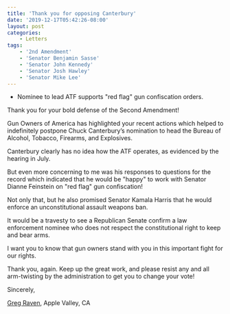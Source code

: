 ```yaml
---
title: 'Thank you for opposing Canterbury'
date: '2019-12-17T05:42:26-08:00'
layout: post
categories:
    - Letters
tags:
    - '2nd Amendment'
    - 'Senator Benjamin Sasse'
    - 'Senator John Kennedy'
    - 'Senator Josh Hawley'
    - 'Senator Mike Lee'
---
```


- Nominee to lead ATF supports "red flag" gun confiscation orders.

Thank you for your bold defense of the Second Amendment!

Gun Owners of America has highlighted your recent actions which helped to indefinitely postpone Chuck Canterbury’s nomination to head the Bureau of Alcohol, Tobacco, Firearms, and Explosives.

Canterbury clearly has no idea how the ATF operates, as evidenced by the hearing in July.

But even more concerning to me was his responses to questions for the record which indicated that he would be "happy" to work with Senator Dianne Feinstein on "red flag" gun confiscation!

Not only that, but he also promised Senator Kamala Harris that he would enforce an unconstitutional assault weapons ban.

It would be a travesty to see a Republican Senate confirm a law enforcement nominee who does not respect the constitutional right to keep and bear arms.

I want you to know that gun owners stand with you in this important fight for our rights.

Thank you, again. Keep up the great work, and please resist any and all arm-twisting by the administration to get you to change your vote!

Sincerely,

[Greg Raven](https://www.gregraven.org/), Apple Valley, CA